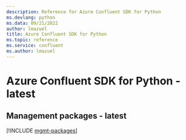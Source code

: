 ```yaml
---
description: Reference for Azure Confluent SDK for Python
ms.devlang: python
ms.data: 09/21/2022
author: lmazuel
title: Azure Confluent SDK for Python
ms.topic: reference
ms.service: confluent
ms.author: lmazuel
---
```

# Azure Confluent SDK for Python - latest

## Management packages - latest
[!INCLUDE [mgmt-packages](confluent-mgmt-index.md)]
